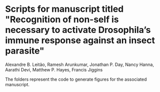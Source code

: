 # Scripts for manuscript titled "Recognition of non-self is necessary to activate Drosophila’s immune response against an insect parasite"

Alexandre B. Leitão, Ramesh Arunkumar, Jonathan P. Day, Nancy Hanna, Aarathi Devi, Matthew P. Hayes, Francis Jiggins

The folders represent the code to generate figures for the associated manuscript.
